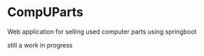 # CompUParts
Web application for selling used computer parts using springboot

still a work in progress
